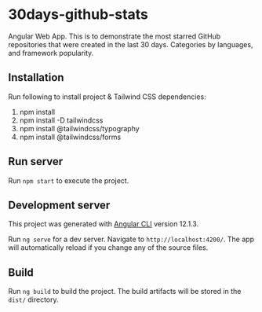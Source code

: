 # 30days-github-stats
Angular Web App. This is to demonstrate the most starred GitHub repositories that were created in the last 30 days. Categories by languages, and framework popularity.

## Installation
Run following to install project & Tailwind CSS dependencies:
1. npm install
2. npm install -D tailwindcss
3. npm install @tailwindcss/typography
4. npm install @tailwindcss/forms

## Run server
Run `npm start` to execute the project.

## Development server
This project was generated with [Angular CLI](https://github.com/angular/angular-cli) version 12.1.3.

Run `ng serve` for a dev server. Navigate to `http://localhost:4200/`. The app will automatically reload if you change any of the source files.

## Build

Run `ng build` to build the project. The build artifacts will be stored in the `dist/` directory.
